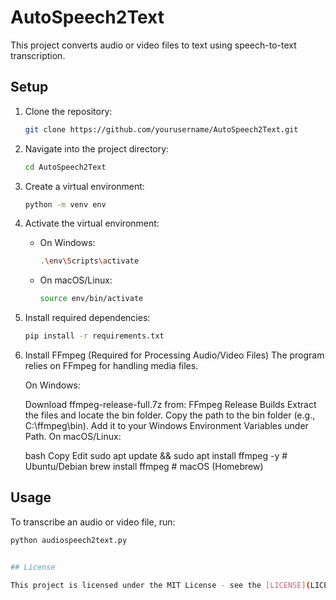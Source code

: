 # AutoSpeech2Text

This project converts audio or video files to text using speech-to-text transcription.

## Setup

1. Clone the repository:
   ```bash
   git clone https://github.com/yourusername/AutoSpeech2Text.git
   ```

2. Navigate into the project directory:
   ```bash
   cd AutoSpeech2Text
   ```

3. Create a virtual environment:
   ```bash
   python -m venv env
   ```

4. Activate the virtual environment:
   - On Windows:
     ```bash
     .\env\Scripts\activate
     ```
   - On macOS/Linux:
     ```bash
     source env/bin/activate
     ```

5. Install required dependencies:
   ```bash
   pip install -r requirements.txt

   ```

6. Install FFmpeg (Required for Processing Audio/Video Files)
   The program relies on FFmpeg for handling media files.

   On Windows:

   Download ffmpeg-release-full.7z from: FFmpeg Release Builds
   Extract the files and locate the bin folder.
   Copy the path to the bin folder (e.g., C:\ffmpeg\bin).
   Add it to your Windows Environment Variables under Path.
   On macOS/Linux:

   bash
   Copy
   Edit
   sudo apt update && sudo apt install ffmpeg -y  # Ubuntu/Debian
   brew install ffmpeg  # macOS (Homebrew)

## Usage

To transcribe an audio or video file, run:
```bash
python audiospeech2text.py


## License

This project is licensed under the MIT License - see the [LICENSE](LICENSE) file for details.

